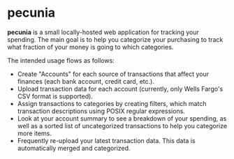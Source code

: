 # pecunia

**pecunia** is a small locally-hosted web application for tracking your spending. The main goal is to help you categorize your purchasing to track what fraction of your money is going to which categories.

The intended usage flows as follows:

 * Create "Accounts" for each source of transactions that affect your finances (each bank account, credit card, etc.).
 * Upload transaction data for each account (currently, only Wells Fargo's CSV format is supported).
 * Assign transactions to categories by creating filters, which match transaction descriptions using POSIX regular expressions.
 * Look at your account summary to see a breakdown of your spending, as well as a sorted list of uncategorized transactions to help you categorize more items.
 * Frequently re-upload your latest transaction data. This data is automatically merged and categorized.
